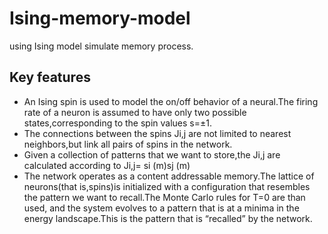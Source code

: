# Ising-memory-model
using Ising model simulate memory process.
## Key features 
* An Ising spin is used to model the on/off behavior of a neural.The firing rate of a neuron is assumed to have only two possible states,corresponding to the spin values s=±1.
* The connections between the spins Ji,j are not limited to nearest neighbors,but link all pairs of spins in the network.
* Given a collection of patterns that we want to store,the Ji,j are calculated according to
                             Ji,j= si (m)sj (m)
* The network operates as a content addressable memory.The lattice of neurons(that is,spins)is initialized with a configuration that resembles the pattern we want to recall.The Monte Carlo rules for T=0 are than used, and the system evolves to a pattern that is at a minima in the energy landscape.This is the pattern that is “recalled” by the network.
